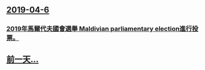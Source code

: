 ## [2019-04-6](/news/2019/04/6/index.md)

##### 
### [2019年馬爾代夫國會選舉 Maldivian parliamentary election進行投票。 ](/news/2019/04/6/2019年馬爾代夫國會選舉-Maldivian-parliamentary-election進行投票.md)
## [前一天...](/news/2019/04/4/index.md)

